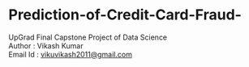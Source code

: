 # Prediction-of-Credit-Card-Fraud-
UpGrad Final Capstone Project of Data Science
<br>
Author : Vikash Kumar <br>
Email Id : vikuvikash2011@gmail.com

